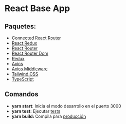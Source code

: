 # React Base App

## Paquetes:

- [Connected React Router](https://github.com/supasate/connected-react-routerreac)
- [React Redux](https://github.com/reduxjs/react-redux)
- [React Router](https://github.com/ReactTraining/react-router/tree/master/packages/react-router)
- [React Router Dom](https://github.com/ReactTraining/react-router/tree/master/packages/react-router-dom)
- [Redux](https://es.redux.js.org/)
- [Axios](https://github.com/axios/axios)
- [Axios Middleware](https://github.com/emileber/axios-middleware)
- [Tailwind CSS](https://tailwindcss.com/)
- [TypeScript](https://github.com/microsoft/TypeScript)

## Comandos

- **yarn start:** Inicia el modo desarrollo en el puerto 3000
- **yarn test:** Ejecutar [tests](https://facebook.github.io/create-react-app/docs/running-tests)
- **yarn build:** Compila para [producción](https://facebook.github.io/create-react-app/docs/deployment)
